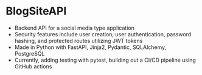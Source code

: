 # BlogSiteAPI
- Backend API for a social media type application
- Security features include user creation, user authentication, password hashing, and protected routes utilizing JWT tokens
- Made in Python with FastAPI, Jinja2, Pydantic, SQLAlchemy, PostgreSQL
- Currently, adding testing with pytest, building out a CI/CD pipeline using GitHub actions
